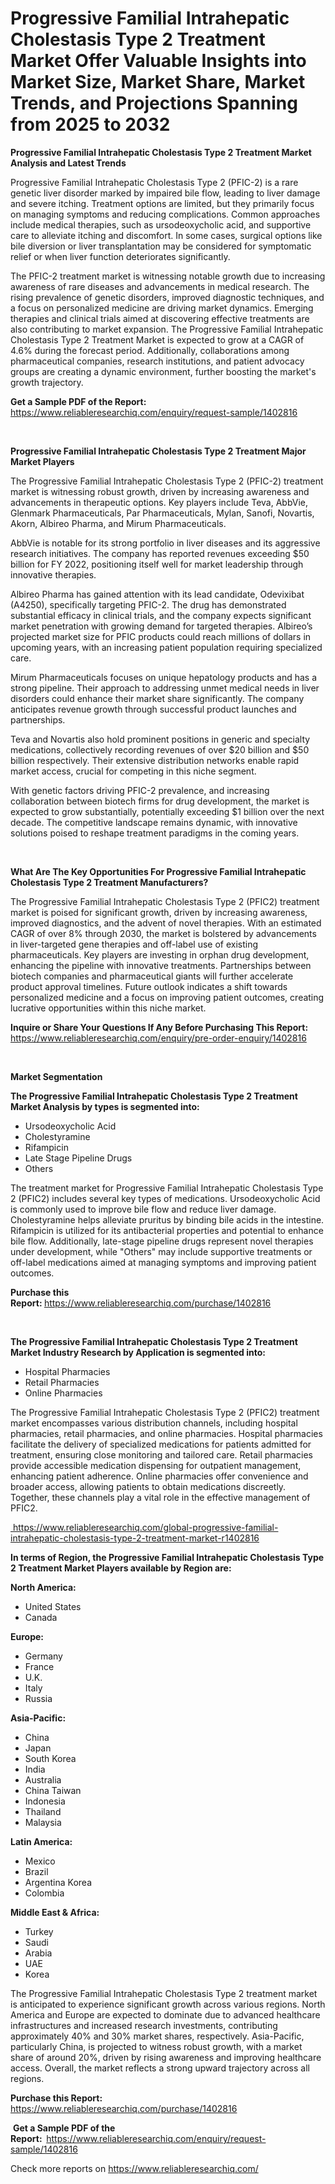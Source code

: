 <p><h1>Progressive Familial Intrahepatic Cholestasis Type 2 Treatment Market Offer Valuable Insights into Market Size, Market Share, Market Trends, and Projections Spanning from 2025 to 2032</h1></p><p><strong>Progressive Familial Intrahepatic Cholestasis Type 2 Treatment Market Analysis and Latest Trends</strong></p>
<p><p>Progressive Familial Intrahepatic Cholestasis Type 2 (PFIC-2) is a rare genetic liver disorder marked by impaired bile flow, leading to liver damage and severe itching. Treatment options are limited, but they primarily focus on managing symptoms and reducing complications. Common approaches include medical therapies, such as ursodeoxycholic acid, and supportive care to alleviate itching and discomfort. In some cases, surgical options like bile diversion or liver transplantation may be considered for symptomatic relief or when liver function deteriorates significantly.</p><p>The PFIC-2 treatment market is witnessing notable growth due to increasing awareness of rare diseases and advancements in medical research. The rising prevalence of genetic disorders, improved diagnostic techniques, and a focus on personalized medicine are driving market dynamics. Emerging therapies and clinical trials aimed at discovering effective treatments are also contributing to market expansion. The Progressive Familial Intrahepatic Cholestasis Type 2 Treatment Market is expected to grow at a CAGR of 4.6% during the forecast period. Additionally, collaborations among pharmaceutical companies, research institutions, and patient advocacy groups are creating a dynamic environment, further boosting the market's growth trajectory.</p></p>
<p><strong>Get a Sample PDF of the Report:&nbsp;</strong> <a href="https://www.reliableresearchiq.com/enquiry/request-sample/1402816?utm_campaign=1159&utm_medium=2&utm_source=Github&utm_content=ia&utm_term=12012025&utm_id=progressive-familial-intrahepatic-cholestasis-type-2-treatment">https://www.reliableresearchiq.com/enquiry/request-sample/1402816</a></p>
<p>&nbsp;</p>
<p><strong>Progressive Familial Intrahepatic Cholestasis Type 2 Treatment Major Market Players</strong></p>
<p><p>The Progressive Familial Intrahepatic Cholestasis Type 2 (PFIC-2) treatment market is witnessing robust growth, driven by increasing awareness and advancements in therapeutic options. Key players include Teva, AbbVie, Glenmark Pharmaceuticals, Par Pharmaceuticals, Mylan, Sanofi, Novartis, Akorn, Albireo Pharma, and Mirum Pharmaceuticals.</p><p>AbbVie is notable for its strong portfolio in liver diseases and its aggressive research initiatives. The company has reported revenues exceeding $50 billion for FY 2022, positioning itself well for market leadership through innovative therapies.</p><p>Albireo Pharma has gained attention with its lead candidate, Odevixibat (A4250), specifically targeting PFIC-2. The drug has demonstrated substantial efficacy in clinical trials, and the company expects significant market penetration with growing demand for targeted therapies. Albireo’s projected market size for PFIC products could reach millions of dollars in upcoming years, with an increasing patient population requiring specialized care.</p><p>Mirum Pharmaceuticals focuses on unique hepatology products and has a strong pipeline. Their approach to addressing unmet medical needs in liver disorders could enhance their market share significantly. The company anticipates revenue growth through successful product launches and partnerships.</p><p>Teva and Novartis also hold prominent positions in generic and specialty medications, collectively recording revenues of over $20 billion and $50 billion respectively. Their extensive distribution networks enable rapid market access, crucial for competing in this niche segment.</p><p>With genetic factors driving PFIC-2 prevalence, and increasing collaboration between biotech firms for drug development, the market is expected to grow substantially, potentially exceeding $1 billion over the next decade. The competitive landscape remains dynamic, with innovative solutions poised to reshape treatment paradigms in the coming years.</p></p>
<p>&nbsp;</p>
<p><strong>What Are The Key Opportunities For Progressive Familial Intrahepatic Cholestasis Type 2 Treatment Manufacturers?</strong></p>
<p><p>The Progressive Familial Intrahepatic Cholestasis Type 2 (PFIC2) treatment market is poised for significant growth, driven by increasing awareness, improved diagnostics, and the advent of novel therapies. With an estimated CAGR of over 8% through 2030, the market is bolstered by advancements in liver-targeted gene therapies and off-label use of existing pharmaceuticals. Key players are investing in orphan drug development, enhancing the pipeline with innovative treatments. Partnerships between biotech companies and pharmaceutical giants will further accelerate product approval timelines. Future outlook indicates a shift towards personalized medicine and a focus on improving patient outcomes, creating lucrative opportunities within this niche market.</p></p>
<p><strong>Inquire or Share Your Questions If Any Before Purchasing This Report:</strong> <a href="https://www.reliableresearchiq.com/enquiry/pre-order-enquiry/1402816?utm_campaign=1159&utm_medium=2&utm_source=Github&utm_content=ia&utm_term=12012025&utm_id=progressive-familial-intrahepatic-cholestasis-type-2-treatment">https://www.reliableresearchiq.com/enquiry/pre-order-enquiry/1402816</a></p>
<p>&nbsp;</p>
<p><strong>Market Segmentation</strong></p>
<p><strong>The Progressive Familial Intrahepatic Cholestasis Type 2 Treatment Market Analysis by types is segmented into:</strong></p>
<p><ul><li>Ursodeoxycholic Acid</li><li>Cholestyramine</li><li>Rifampicin</li><li>Late Stage Pipeline Drugs</li><li>Others</li></ul></p>
<p><p>The treatment market for Progressive Familial Intrahepatic Cholestasis Type 2 (PFIC2) includes several key types of medications. Ursodeoxycholic Acid is commonly used to improve bile flow and reduce liver damage. Cholestyramine helps alleviate pruritus by binding bile acids in the intestine. Rifampicin is utilized for its antibacterial properties and potential to enhance bile flow. Additionally, late-stage pipeline drugs represent novel therapies under development, while "Others" may include supportive treatments or off-label medications aimed at managing symptoms and improving patient outcomes.</p></p>
<p><strong>Purchase this Report:&nbsp;</strong><a href="https://www.reliableresearchiq.com/purchase/1402816?utm_campaign=1159&utm_medium=2&utm_source=Github&utm_content=ia&utm_term=12012025&utm_id=progressive-familial-intrahepatic-cholestasis-type-2-treatment">https://www.reliableresearchiq.com/purchase/1402816</a></p>
<p>&nbsp;</p>
<p><strong>The Progressive Familial Intrahepatic Cholestasis Type 2 Treatment Market Industry Research by Application is segmented into:</strong></p>
<p><ul><li>Hospital Pharmacies</li><li>Retail Pharmacies</li><li>Online Pharmacies</li></ul></p>
<p><p>The Progressive Familial Intrahepatic Cholestasis Type 2 (PFIC2) treatment market encompasses various distribution channels, including hospital pharmacies, retail pharmacies, and online pharmacies. Hospital pharmacies facilitate the delivery of specialized medications for patients admitted for treatment, ensuring close monitoring and tailored care. Retail pharmacies provide accessible medication dispensing for outpatient management, enhancing patient adherence. Online pharmacies offer convenience and broader access, allowing patients to obtain medications discreetly. Together, these channels play a vital role in the effective management of PFIC2.</p></p>
<p><a href="https://www.reliableresearchiq.com/global-progressive-familial-intrahepatic-cholestasis-type-2-treatment-market-r1402816?utm_campaign=1159&utm_medium=2&utm_source=Github&utm_content=ia&utm_term=12012025&utm_id=progressive-familial-intrahepatic-cholestasis-type-2-treatment">&nbsp;https://www.reliableresearchiq.com/global-progressive-familial-intrahepatic-cholestasis-type-2-treatment-market-r1402816</a></p>
<p><strong>In terms of Region, the Progressive Familial Intrahepatic Cholestasis Type 2 Treatment Market Players available by Region are:</strong></p>
<p>
    <p> <strong> North America: </strong>
        <ul>
            <li>United States</li>
            <li>Canada</li>
        </ul>
        </p> 
    <p> <strong> Europe: </strong>
        <ul>
            <li>Germany</li>
            <li>France</li>
            <li>U.K.</li>
            <li>Italy</li>
            <li>Russia</li>
        </ul>
        </p> 
    <p> <strong> Asia-Pacific: </strong>
        <ul>
            <li>China</li>
            <li>Japan</li>
            <li>South Korea</li>
            <li>India</li>
            <li>Australia</li>
            <li>China Taiwan</li>
            <li>Indonesia</li>
            <li>Thailand</li>
            <li>Malaysia</li>
        </ul>
        </p> 
    <p> <strong> Latin America: </strong>
        <ul>
            <li>Mexico</li>
            <li>Brazil</li>
            <li>Argentina Korea</li>
            <li>Colombia</li>
        </ul>
        </p> 
    <p> <strong> Middle East & Africa: </strong>
        <ul>
            <li>Turkey</li>
            <li>Saudi</li>
            <li>Arabia</li>
            <li>UAE</li>
            <li>Korea</li>
        </ul>
    </p>
    </p>
<p><p>The Progressive Familial Intrahepatic Cholestasis Type 2 treatment market is anticipated to experience significant growth across various regions. North America and Europe are expected to dominate due to advanced healthcare infrastructures and increased research investments, contributing approximately 40% and 30% market shares, respectively. Asia-Pacific, particularly China, is projected to witness robust growth, with a market share of around 20%, driven by rising awareness and improving healthcare access. Overall, the market reflects a strong upward trajectory across all regions.</p></p>
<p><strong>Purchase this Report: </strong><a href="https://www.reliableresearchiq.com/purchase/1402816?utm_campaign=1159&utm_medium=2&utm_source=Github&utm_content=ia&utm_term=12012025&utm_id=progressive-familial-intrahepatic-cholestasis-type-2-treatment">https://www.reliableresearchiq.com/purchase/1402816</a></p>
<p>&nbsp;<strong>Get a Sample PDF of the Report:&nbsp;&nbsp;</strong><a href="https://www.reliableresearchiq.com/enquiry/request-sample/1402816?utm_campaign=1159&utm_medium=2&utm_source=Github&utm_content=ia&utm_term=12012025&utm_id=progressive-familial-intrahepatic-cholestasis-type-2-treatment">https://www.reliableresearchiq.com/enquiry/request-sample/1402816</a></p>
<p><strong></strong></p>
<p>Check more reports on <a href="https://www.reliableresearchiq.com/?utm_campaign=1159&utm_medium=2&utm_source=Github&utm_content=ia&utm_term=12012025&utm_id=progressive-familial-intrahepatic-cholestasis-type-2-treatment">https://www.reliableresearchiq.com/</a></p>